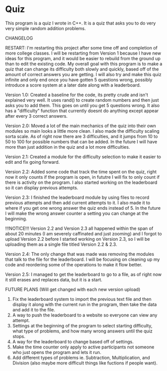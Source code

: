 # Quiz
This program is a quiz I wrote in C++. It is a quiz that asks you to do very very simple random addition problems.

CHANGELOG

RESTART: I'm restarting this project after some time off and completion of more college classes. I will be restarting from Version 1 because I have new ideas for this program, and it would be easier to rebuild from the ground up than to edit the existing code. My overall goal with this program is to make a quiz that can change its difficulty both slowly and quickly, based off of the amount of correct answers you are getting. I will also try and make this quiz infinite and only end once you have gotten 5 questions wrong, possibly introduce a score system at a later date along with a leaderboard.

Version 1.0: Created a baseline for the code, its pretty crude and isn't explained very well. It uses rand() to create random numbers and then just asks you to add them. This goes on until you get 5 questions wrong. It also has a "difficulty" function that currently doesnt do anything except appear after every 3 correct answers.

Version 2.0: Moved a lot of the main mechanics of the quiz into their own modules so main looks a little more clean. I also made the difficulty scaling sorta scale. As of right now there are 3 difficulties, and it jumps from 10 to 50 to 100 for possible numbers that can be added. In the future I will have more than just addition in the quiz and a lot more difficulties.

Version 2.1: Created a module for the difficulty selection to make it easier to edit and fix going forward.

Version 2.2: Added some code that track the time spent on the quiz, right now it only counts if the program is open, in fututre I will fix to only count if there is activity on the program. I also started working on the leaderboard so it can display previous attempts.

Version 2.3: I finished the leaderboard module by using files to record previous attempts and then add current attempts to it. I also made it to where if you get one wrong answer the quiz ends instead of 5. In the future I will make the wrong answer counter a setting you can change at the beginning.

!!!NOTICE!!! Version 2.2 and Version 2.3 all happened within the span of about 20 minutes (I am severely caffinated and just zooming) and I forgot to upload Version 2.2 before I started working on Version 2.3, so I will be uploading them as a single file titled Version 2.2 & 2.3.

Version 2.4: The only change that was made was removing the modules that talk to the file for the leaderboard. I will be focusing on cleaning up my code and reordering some of the operations to make it flow better.

Version 2.5: I managed to get the leaderboard to go to a file, as of right now it still erases and replaces data, but it is a start.

FUTURE PLANS (Will get changed with each new version upload)

1. Fix the leaderboard system to import the previous text file and then display it along with the current run in the program, then take the data and add it to the file.
2. A way to push the leaderboard to a website so everyone can view any attempt.
3. Settings at the beginning of the program to select starting difficulty, what type of problems, and how many wrong answers until the quiz stops.
4. A way for the leaderboard to change based off of settings.
5. Make the time counter only apply to active participants not someone who just opens the program and lets it run.
6. Add different types of problems ie. Subtraction, Multiplication, and Division (also maybe more difficult things like fuctions if people want).
